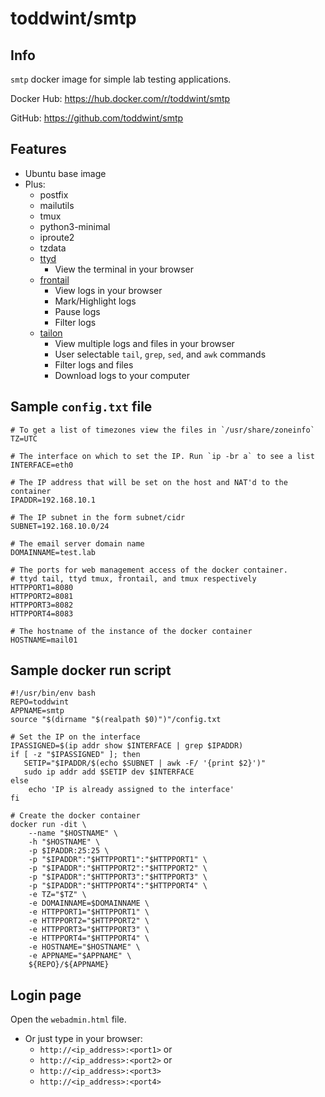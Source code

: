 # toddwint/smtp

## Info

`smtp` docker image for simple lab testing applications.

Docker Hub: <https://hub.docker.com/r/toddwint/smtp>

GitHub: <https://github.com/toddwint/smtp>


## Features

- Ubuntu base image
- Plus:
  - postfix
  - mailutils
  - tmux
  - python3-minimal
  - iproute2
  - tzdata
  - [ttyd](https://github.com/tsl0922/ttyd)
    - View the terminal in your browser
  - [frontail](https://github.com/mthenw/frontail)
    - View logs in your browser
    - Mark/Highlight logs
    - Pause logs
    - Filter logs
  - [tailon](https://github.com/gvalkov/tailon)
    - View multiple logs and files in your browser
    - User selectable `tail`, `grep`, `sed`, and `awk` commands
    - Filter logs and files
    - Download logs to your computer


## Sample `config.txt` file

```
# To get a list of timezones view the files in `/usr/share/zoneinfo`
TZ=UTC

# The interface on which to set the IP. Run `ip -br a` to see a list
INTERFACE=eth0

# The IP address that will be set on the host and NAT'd to the container
IPADDR=192.168.10.1

# The IP subnet in the form subnet/cidr
SUBNET=192.168.10.0/24

# The email server domain name
DOMAINNAME=test.lab

# The ports for web management access of the docker container.
# ttyd tail, ttyd tmux, frontail, and tmux respectively
HTTPPORT1=8080
HTTPPORT2=8081
HTTPPORT3=8082
HTTPPORT4=8083

# The hostname of the instance of the docker container
HOSTNAME=mail01
```


## Sample docker run script

```
#!/usr/bin/env bash
REPO=toddwint
APPNAME=smtp
source "$(dirname "$(realpath $0)")"/config.txt

# Set the IP on the interface
IPASSIGNED=$(ip addr show $INTERFACE | grep $IPADDR)
if [ -z "$IPASSIGNED" ]; then
   SETIP="$IPADDR/$(echo $SUBNET | awk -F/ '{print $2}')" 
   sudo ip addr add $SETIP dev $INTERFACE
else
    echo 'IP is already assigned to the interface'
fi

# Create the docker container
docker run -dit \
    --name "$HOSTNAME" \
    -h "$HOSTNAME" \
    -p $IPADDR:25:25 \
    -p "$IPADDR":"$HTTPPORT1":"$HTTPPORT1" \
    -p "$IPADDR":"$HTTPPORT2":"$HTTPPORT2" \
    -p "$IPADDR":"$HTTPPORT3":"$HTTPPORT3" \
    -p "$IPADDR":"$HTTPPORT4":"$HTTPPORT4" \
    -e TZ="$TZ" \
    -e DOMAINNAME=$DOMAINNAME \
    -e HTTPPORT1="$HTTPPORT1" \
    -e HTTPPORT2="$HTTPPORT2" \
    -e HTTPPORT3="$HTTPPORT3" \
    -e HTTPPORT4="$HTTPPORT4" \
    -e HOSTNAME="$HOSTNAME" \
    -e APPNAME="$APPNAME" \
    ${REPO}/${APPNAME}
```


## Login page

Open the `webadmin.html` file.

- Or just type in your browser: 
  - `http://<ip_address>:<port1>` or
  - `http://<ip_address>:<port2>` or
  - `http://<ip_address>:<port3>`
  - `http://<ip_address>:<port4>`
